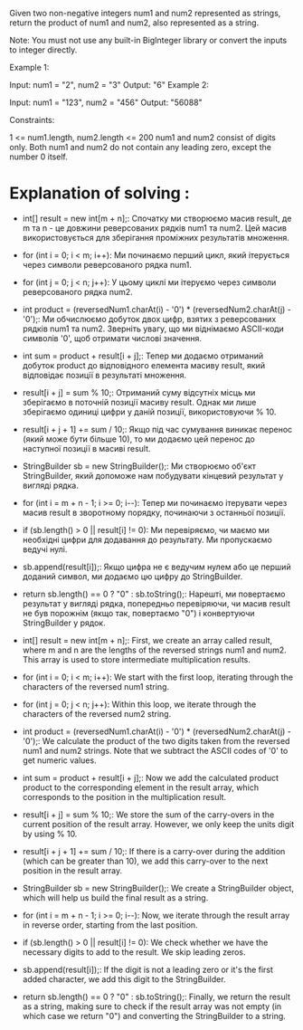 Given two non-negative integers num1 and num2 represented as strings, return the product of num1 and num2, also represented as a string.

Note: You must not use any built-in BigInteger library or convert the inputs to integer directly.



Example 1:

Input: num1 = "2", num2 = "3"
Output: "6"
Example 2:

Input: num1 = "123", num2 = "456"
Output: "56088"


Constraints:

1 <= num1.length, num2.length <= 200
num1 and num2 consist of digits only.
Both num1 and num2 do not contain any leading zero, except the number 0 itself.

# Explanation of solving :
* int[] result = new int[m + n];: Спочатку ми створюємо масив result, де m та n - це довжини реверсованих рядків num1 та num2. Цей масив використовується для зберігання проміжних результатів множення.
* for (int i = 0; i < m; i++): Ми починаємо перший цикл, який ітерується через символи реверсованого рядка num1.
* for (int j = 0; j < n; j++): У цьому циклі ми ітеруємо через символи реверсованого рядка num2.
* int product = (reversedNum1.charAt(i) - '0') * (reversedNum2.charAt(j) - '0');: Ми обчислюємо добуток двох цифр, взятих з реверсованих рядків num1 та num2. Зверніть увагу, що ми віднімаємо ASCII-коди символів '0', щоб отримати числові значення.
* int sum = product + result[i + j];: Тепер ми додаємо отриманий добуток product до відповідного елемента масиву result, який відповідає позиції в результаті множення.
* result[i + j] = sum % 10;: Отриманий суму відсутніх місць ми зберігаємо в поточній позиції масиву result. Однак ми лише зберігаємо одиниці цифри у даній позиції, використовуючи % 10.
* result[i + j + 1] += sum / 10;: Якщо під час сумування виникає перенос (який може бути більше 10), то ми додаємо цей перенос до наступної позиції в масиві result.
* StringBuilder sb = new StringBuilder();: Ми створюємо об'єкт StringBuilder, який допоможе нам побудувати кінцевий результат у вигляді рядка.
* for (int i = m + n - 1; i >= 0; i--): Тепер ми починаємо ітерувати через масив result в зворотному порядку, починаючи з останньої позиції.
* if (sb.length() > 0 || result[i] != 0): Ми перевіряємо, чи маємо ми необхідні цифри для додавання до результату. Ми пропускаємо ведучі нулі.
* sb.append(result[i]);: Якщо цифра не є ведучим нулем або це перший доданий символ, ми додаємо цю цифру до StringBuilder.
* return sb.length() == 0 ? "0" : sb.toString();: Нарешті, ми повертаємо результат у вигляді рядка, попередньо перевіряючи, чи масив result не був порожнім (якщо так, повертаємо "0") і конвертуючи StringBuilder у рядок.

* int[] result = new int[m + n];: First, we create an array called result, where m and n are the lengths of the reversed strings num1 and num2. This array is used to store intermediate multiplication results.
* for (int i = 0; i < m; i++): We start with the first loop, iterating through the characters of the reversed num1 string.
* for (int j = 0; j < n; j++): Within this loop, we iterate through the characters of the reversed num2 string.
* int product = (reversedNum1.charAt(i) - '0') * (reversedNum2.charAt(j) - '0');: We calculate the product of the two digits taken from the reversed num1 and num2 strings. Note that we subtract the ASCII codes of '0' to get numeric values.
* int sum = product + result[i + j];: Now we add the calculated product product to the corresponding element in the result array, which corresponds to the position in the multiplication result.
* result[i + j] = sum % 10;: We store the sum of the carry-overs in the current position of the result array. However, we only keep the units digit by using % 10.
* result[i + j + 1] += sum / 10;: If there is a carry-over during the addition (which can be greater than 10), we add this carry-over to the next position in the result array.
* StringBuilder sb = new StringBuilder();: We create a StringBuilder object, which will help us build the final result as a string.
* for (int i = m + n - 1; i >= 0; i--): Now, we iterate through the result array in reverse order, starting from the last position.
* if (sb.length() > 0 || result[i] != 0): We check whether we have the necessary digits to add to the result. We skip leading zeros.
* sb.append(result[i]);: If the digit is not a leading zero or it's the first added character, we add this digit to the StringBuilder.
* return sb.length() == 0 ? "0" : sb.toString();: Finally, we return the result as a string, making sure to check if the result array was not empty (in which case we return "0") and converting the StringBuilder to a string.